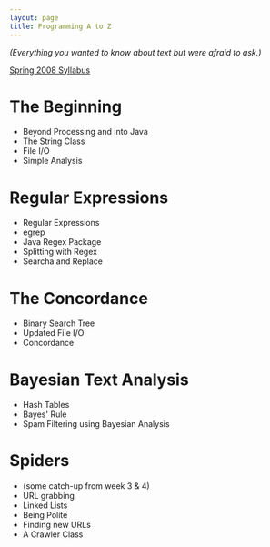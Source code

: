 ```yaml
---
layout: page
title: Programming A to Z
---
```


_(Everything you wanted to know about text but were afraid to ask.)_

[Spring 2008 Syllabus](http://itp.nyu.edu/varwiki/Syllabus/A2Z-S08)

# The Beginning

- Beyond Processing and into Java
- The String Class
- File I/O
- Simple Analysis

# Regular Expressions

- Regular Expressions
- egrep
- Java Regex Package
- Splitting with Regex
- Searcha and Replace

# The Concordance

- Binary Search Tree
- Updated File I/O
- Concordance

# Bayesian Text Analysis

- Hash Tables
- Bayes' Rule
- Spam Filtering using Bayesian Analysis

# Spiders

- (some catch-up from week 3 & 4)
- URL grabbing
- Linked Lists
- Being Polite
- Finding new URLs
- A Crawler Class
